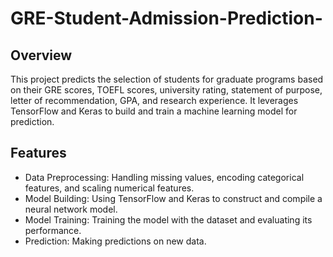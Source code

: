 # GRE-Student-Admission-Prediction-

## Overview
This project predicts the selection of students for graduate programs based on their GRE scores, TOEFL scores, university rating, statement of purpose, letter of recommendation, GPA, and research experience. It leverages TensorFlow and Keras to build and train a machine learning model for prediction.

## Features
- Data Preprocessing: Handling missing values, encoding categorical features, and scaling numerical features.
- Model Building: Using TensorFlow and Keras to construct and compile a neural network model.
- Model Training: Training the model with the dataset and evaluating its performance.
- Prediction: Making predictions on new data.
